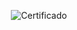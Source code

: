 <div align="center">

  ![Certificado](https://user-images.githubusercontent.com/86432393/183229157-061a28e8-6624-4a12-9475-a9ab2c423e18.png)

</div>
